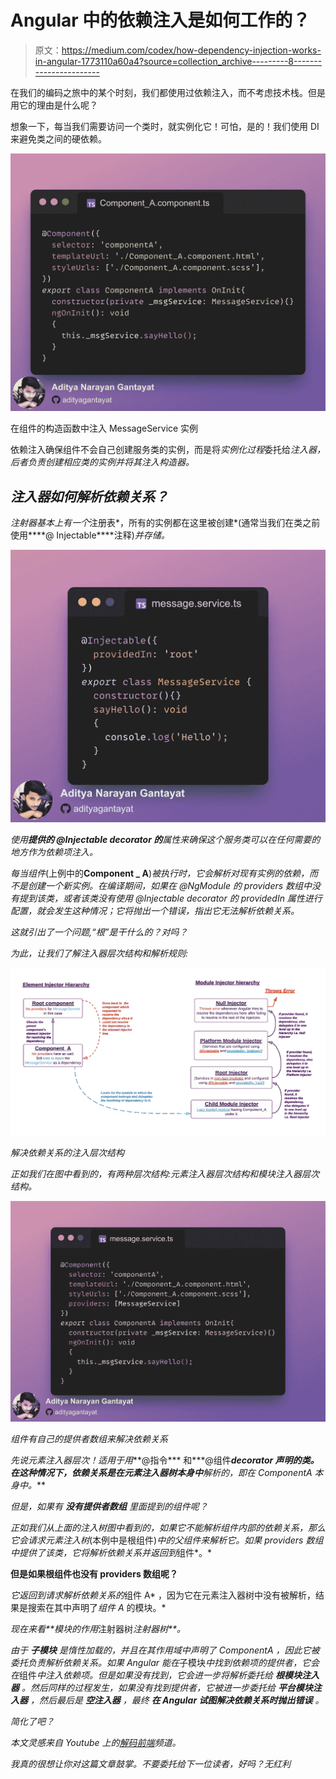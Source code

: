 # Angular 中的依赖注入是如何工作的？

> 原文：<https://medium.com/codex/how-dependency-injection-works-in-angular-1773110a60a4?source=collection_archive---------8----------------------->

在我们的编码之旅中的某个时刻，我们都使用过依赖注入，而不考虑技术栈。但是用它的理由是什么呢？

想象一下，每当我们需要访问一个类时，就实例化它！可怕，是的！我们使用 DI 来避免类之间的硬依赖。

![](img/0335091e6aac90821aff92106b69762d.png)

在组件的构造函数中注入 MessageService 实例

依赖注入确保组件不会自己创建服务类的实例，而是将*实例化过程*委托给*注入器，后者负责创建相应类的实例并将其注入构造器。*

## *注入器如何解析依赖关系？*

*注射器基本上有一个*注册表*，所有的实例都在这里被创建*(通常当我们在类之前使用****@ Injectable****注释)*并存储。*

*![](img/a7655abedc6ba0c4ac2c085c5555426e.png)*

*使用**提供的 **@Injectable** decorator 的**属性来确保这个服务类可以在任何需要的地方作为依赖项注入。*

*每当组件*(上例中的****Component _ A****)*被执行时，它会解析对现有实例的依赖，而不是创建一个新实例。在编译期间，如果在 *@NgModule* 的 *providers 数组*中没有提到该类，或者该类没有使用 *@Injectable* decorator 的 providedIn 属性进行配置，就会发生这种情况；它将抛出一个错误，指出它无法解析依赖关系。*

*这就引出了一个问题,“根”是干什么的？对吗？*

*为此，让我们了解注入器层次结构和解析规则:*

*![](img/24368618232a50c2227af0c17cf1a09b.png)*

*解决依赖关系的注入层次结构*

*正如我们在图中看到的，有两种层次结构:元素注入器层次结构和模块注入器层次结构。*

*![](img/9e583240718e0c4d9194eb6561c53c28.png)*

*组件有自己的提供者数组来解决依赖关系*

*先说元素注入器层次！适用于用***@指令*** 和***@组件***decorator 声明的类。在这种情况下，依赖关系是在元素注入器树本身中**解析的，即在 ComponentA 本身中。***

**但是，如果有* ***没有提供者数组*** *里面提到的组件呢？**

*正如我们从上面的注入树图中看到的，如果它不能解析组件内部的依赖关系，那么它会请求元素注入树*(本例中是根组件)*中的父组件来解析它。如果 providers 数组中提供了该类，它将解析依赖关系并返回到*组件*。*

**但是如果根组件也没有 providers 数组呢？**

*它返回到请求解析依赖关系的*组件 A* ，因为它在元素注入器树中没有被解析，结果是搜索在其中声明了*组件 A* 的模块。*

*现在来看**模块的作用*注射器树*注射器树**。*

*由于 ***子模块*** 是惰性加载的，并且在其作用域中声明了 *ComponentA* ，因此它被委托负责解析依赖关系。如果 Angular 能在*子模块*中找到依赖项的提供者，它会在*组件*中注入依赖项。但是如果没有找到，它会进一步将解析委托给 ***根模块注入器*** 。然后同样的过程发生，如果没有找到提供者，它被进一步委托给 ***平台模块注入器*** ，然后最后是 ***空注入器*** ，最终 ***在 Angular 试图解决依赖关系时抛出错误*** 。*

*简化了吧？*

*本文灵感来自 Youtube 上的[解码前端](https://www.youtube.com/c/DecodedFrontend)频道。*

*我真的很想让你对这篇文章鼓掌。不要委托给下一位读者，好吗？无红利*
